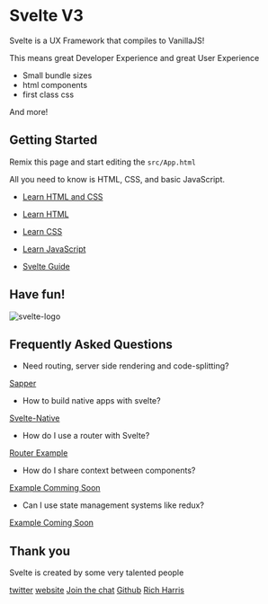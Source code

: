 Svelte V3
=================

Svelte is a UX Framework that compiles to VanillaJS!

This means great Developer Experience and great User Experience

* Small bundle sizes
* html components
* first class css

And more!


Getting Started 
------------

Remix this page and start editing the `src/App.html`

All you need to know is HTML, CSS, and basic JavaScript.

* [Learn HTML and CSS](https://learn.shayhowe.com/html-css/building-your-first-web-page/)
* [Learn HTML](https://www.codecademy.com/learn/learn-html)
* [Learn CSS](https://www.codecademy.com/learn/learn-css)
* [Learn JavaScript](https://www.codecademy.com/learn/introduction-to-javascript)

* [Svelte Guide](https://svelte.dev)




Have fun!
------------

![svelte-logo](https://cdn.glitch.com/26674895-688d-4bc7-a2d4-a368aeae7e98%2Fsvelte-logo.png?1549026258101)


Frequently Asked Questions
--------------------------

* Need routing, server side rendering and code-splitting?

[Sapper](https://sapper.svelte.technology/)

* How to build native apps with svelte?

[Svelte-Native](https://svelte-native.technology/)

* How do I use a router with Svelte?

[Router Example](https://glitch.com/~svelte-v3-router-example)

* How do I share context between components?

[Example Comming Soon]()

* Can I use state management systems like redux?

[Example Coming Soon]()

Thank you
---------

Svelte is created by some very talented people

[twitter](https://twitter.com/@sveltejs)
[website](https://v3.svelte.technology/)
[Join the chat](https://discordapp.com/invite/yy75DKs)
[Github](https://github.com/sveltejs/svelte)
[Rich Harris](https://twitter.com/@rich_harris)